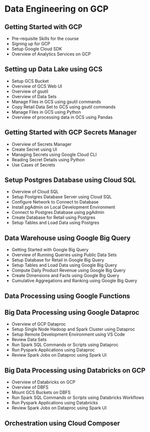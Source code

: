 # Data Engineering on GCP

## Getting Started with GCP
* Pre-requisite Skills for the course
* Signing up for GCP
* Setup Google Cloud SDK
* Overview of Analytics Services on GCP

## Setting up Data Lake using GCS
* Setup GCS Bucket
* Overview of GCS Web UI
* Overview of gsutil
* Overview of Data Sets
* Manage Files in GCS using gsutil commands
* Copy Retail Data Set to GCS using gsutil commands
* Manage Files in GCS using Python
* Overview of processing data in GCS using Pandas

## Getting Started with GCP Secrets Manager
* Overview of Secrets Manager
* Create Secret using UI
* Managing Secrets using Google Cloud CLI
* Reading Secret Details using Python
* Use Cases of Secrets


## Setup Postgres Database using Cloud SQL
* Overview of Cloud SQL
* Setup Postgres Database Server using Cloud SQL
* Configure Network to Connect to Database
* Install pgAdmin on Local Development Environment
* Connect to Postgres Database using pgAdmin
* Create Database for Retail using Postgres
* Setup Tables and Load Data using Postgres

## Data Warehouse using Google Big Query
* Getting Started with Google Big Query
* Overview of Running Queries using Public Data Sets
* Setup Database for Retail in Google Big Query
* Setup Tables and Load Data using Google Big Query
* Compute Daily Product Revenue using Google Big Query
* Create Dimensions and Facts using Google Big Query
* Cumulative Aggregations and Ranking using Google Big Query

## Data Processing using Google Functions

## Big Data Processing using Google Dataproc
* Overview of GCP Dataproc
* Setup Single Node Hadoop and Spark Cluster using Dataproc
* Setup Remote Development Environment using VS Code
* Review Data Sets
* Run Spark SQL Commands or Scripts using Dataproc
* Run Pyspark Applications using Dataproc
* Review Spark Jobs on Dataproc using Spark UI

## Big Data Processing using Databricks on GCP
* Overview of Databricks on GCP
* Overview of DBFS
* Mount GCS Buckets on DBFS
* Run Spark SQL Commands or Scripts using Databricks Workflows
* Run Pyspark Applications using Databricks
* Review Spark Jobs on Dataproc using Spark UI

## Orchestration using Cloud Composer